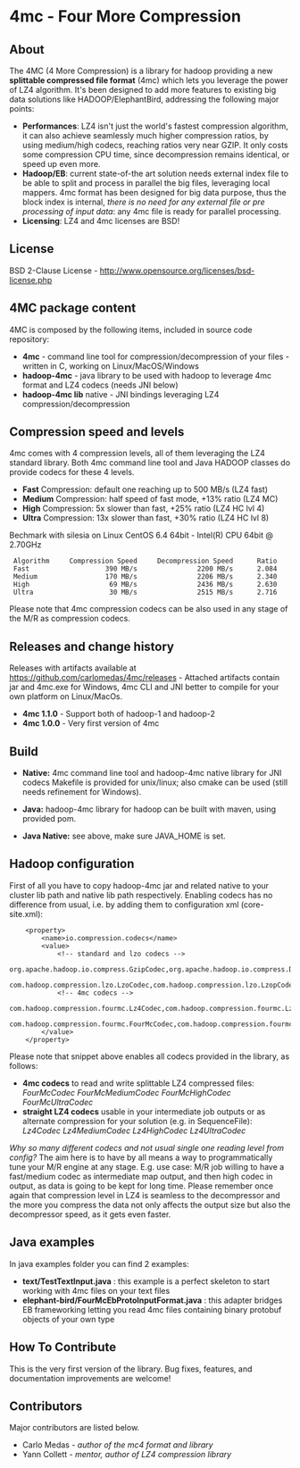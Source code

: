 # 4mc - Four More Compression

## About

The 4MC (4 More Compression) is a library for hadoop providing a new **splittable compressed file format** (4mc) which lets you leverage the power of LZ4 algorithm. It's been designed to add more features to existing big data solutions like HADOOP/ElephantBird, addressing the following major points:
* **Performances**: LZ4 isn't just the world's fastest compression algorithm, it can also achieve seamlessly much higher compression ratios, by using medium/high codecs, reaching ratios very near GZIP. It only costs some compression CPU time, since decompression remains identical, or speed up even more.
* **Hadoop/EB**: current state-of-the art solution needs external index file to be able to split and process in parallel the big files, leveraging local mappers. 4mc format has been designed for big data purpose, thus the block index is internal, *there is no need for any external file or pre processing of input data*: any 4mc file is ready for parallel processing.
* **Licensing**: LZ4 and 4mc licenses are BSD!

## License

BSD 2-Clause License - http://www.opensource.org/licenses/bsd-license.php

## 4MC package content

4MC is composed by the following items, included in source code repository:
* **4mc** - command line tool for compression/decompression of your files - written in C, working on Linux/MacOS/Windows
* **hadoop-4mc** - java library to be used with hadoop to leverage 4mc format and LZ4 codecs (needs JNI below)
* **hadoop-4mc lib** native - JNI bindings leveraging LZ4 compression/decompression

## Compression speed and levels

4mc comes with 4 compression levels, all of them leveraging the LZ4 standard library. Both 4mc command line tool and Java HADOOP classes do provide codecs for these 4 levels.
* **Fast** Compression: default one reaching up to 500 MB/s (LZ4 fast)
* **Medium** Compression: half speed of fast mode, +13% ratio (LZ4 MC)
* **High** Compression: 5x slower than fast, +25% ratio (LZ4 HC lvl 4)
* **Ultra** Compression: 13x slower than fast, +30% ratio (LZ4 HC lvl 8) 

Bechmark with silesia on Linux CentOS 6.4 64bit - Intel(R) CPU 64bit @ 2.70GHz
```
 Algorithm     Compression Speed     Decompression Speed      Ratio
 Fast                   390 MB/s               2200 MB/s      2.084
 Medium                 170 MB/s               2206 MB/s      2.340
 High                    69 MB/s               2436 MB/s      2.630
 Ultra                   30 MB/s               2515 MB/s      2.716
```
Please note that 4mc compression codecs can be also used in any stage of the M/R as compression codecs.

## Releases and change history
Releases with artifacts available at https://github.com/carlomedas/4mc/releases - Attached artifacts contain jar and 4mc.exe for Windows, 4mc CLI and JNI better to compile for your own platform on Linux/MacOs.
* **4mc 1.1.0** - Support both of hadoop-1 and hadoop-2
* **4mc 1.0.0** - Very first version of 4mc

## Build

* **Native:** 4mc command line tool and hadoop-4mc native library for JNI codecs
  Makefile is provided for unix/linux; also cmake can be used (still needs refinement for Windows).

* **Java:** hadoop-4mc library for hadoop can be built with maven, using provided pom.
* **Java Native:** see above, make sure JAVA_HOME is set.

## Hadoop configuration

First of all you have to copy hadoop-4mc jar and related native to your cluster lib path and native lib path respectively.
Enabling codecs has no difference from usual, i.e. by adding them to configuration xml (core-site.xml):
```
	<property>
        <name>io.compression.codecs</name>
        <value>
			<!-- standard and lzo codecs -->
			org.apache.hadoop.io.compress.GzipCodec,org.apache.hadoop.io.compress.DefaultCodec,org.apache.hadoop.io.compress.BZip2Codec,
			com.hadoop.compression.lzo.LzoCodec,com.hadoop.compression.lzo.LzopCodec,
			<!-- 4mc codecs -->
			com.hadoop.compression.fourmc.Lz4Codec,com.hadoop.compression.fourmc.Lz4MediumCodec,com.hadoop.compression.fourmc.Lz4HighCodec,com.hadoop.compression.fourmc.Lz4UltraCodec,
			com.hadoop.compression.fourmc.FourMcCodec,com.hadoop.compression.fourmc.FourMcMediumCodec,com.hadoop.compression.fourmc.FourMcHighCodec,com.hadoop.compression.fourmc.FourMcUltraCodec
		</value>
    </property>
```

Please note that snippet above enables all codecs provided in the library, as follows:
* **4mc codecs** to read and write splittable LZ4 compressed files: *FourMcCodec FourMcMediumCodec FourMcHighCodec FourMcUltraCodec*
* **straight LZ4 codecs** usable in your intermediate job outputs or as alternate compression for your solution (e.g. in SequenceFile): *Lz4Codec Lz4MediumCodec Lz4HighCodec Lz4UltraCodec*

*Why so many different codecs and not usual single one reading level from config?*
The aim here is to have by all means a way to programmatically tune your M/R engine at any stage.
E.g. use case: M/R job willing to have a fast/medium codec as intermediate map output, and then high codec in output, as data is going to be kept for long time.
Please remember once again that compression level in LZ4 is seamless to the decompressor and the more you compress the data not only affects the output size but also the decompressor speed, as it gets even faster.

## Java examples

In java examples folder you can find 2 examples:
* **text/TestTextInput.java** : this example is a perfect skeleton to start working with 4mc files on your text files
* **elephant-bird/FourMcEbProtoInputFormat.java** : this adapter bridges EB frameworking letting you read 4mc files containing binary protobuf objects of your own type

## How To Contribute

This is the very first version of the library. Bug fixes, features, and documentation improvements are welcome!

## Contributors

Major contributors are listed below.

* Carlo Medas - *author of the mc4 format and library*
* Yann Collett - *mentor, author of LZ4 compression library*

